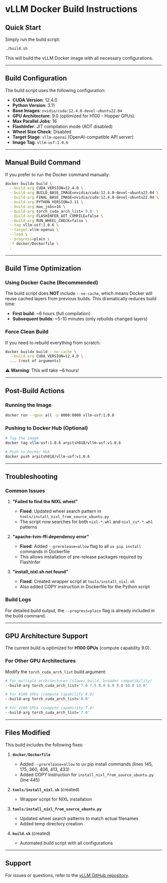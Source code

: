 # vLLM Docker Build Instructions

## Quick Start

Simply run the build script:

```bash
./build.sh
```

This will build the vLLM Docker image with all necessary configurations.

---

## Build Configuration

The build script uses the following configuration:

- **CUDA Version**: 12.4.0
- **Python Version**: 3.11
- **Base Images**: `nvidia/cuda:12.4.0-devel-ubuntu22.04`
- **GPU Architecture**: 9.0 (optimized for H100 - Hopper GPUs)
- **Max Parallel Jobs**: 16
- **FlashInfer**: JIT compilation mode (AOT disabled)
- **Wheel Size Check**: Disabled
- **Target Stage**: `vllm-openai` (OpenAI-compatible API server)
- **Image Tag**: `vllm-usf:1.0.6`

---

## Manual Build Command

If you prefer to run the Docker command manually:

```bash
docker buildx build \
  --build-arg CUDA_VERSION=12.4.0 \
  --build-arg BUILD_BASE_IMAGE=nvidia/cuda:12.4.0-devel-ubuntu22.04 \
  --build-arg FINAL_BASE_IMAGE=nvidia/cuda:12.4.0-devel-ubuntu22.04 \
  --build-arg PYTHON_VERSION=3.11 \
  --build-arg max_jobs=16 \
  --build-arg torch_cuda_arch_list='9.0' \
  --build-arg FLASHINFER_AOT_COMPILE=false \
  --build-arg RUN_WHEEL_CHECK=false \
  --tag vllm-usf:1.0.6 \
  --target vllm-openai \
  --load \
  --progress=plain \
  -f docker/Dockerfile \
  .
```

---

## Build Time Optimization

### Using Docker Cache (Recommended)

The build script does **NOT** include `--no-cache`, which means Docker will reuse cached layers from previous builds. This dramatically reduces build time:

- **First build**: ~6 hours (full compilation)
- **Subsequent builds**: ~5-10 minutes (only rebuilds changed layers)

### Force Clean Build

If you need to rebuild everything from scratch:

```bash
docker buildx build --no-cache \
  --build-arg CUDA_VERSION=12.4.0 \
  ... (rest of arguments)
```

⚠️ **Warning**: This will take ~6 hours!

---

## Post-Build Actions

### Running the Image

```bash
docker run --gpus all -p 8000:8000 vllm-usf:1.0.6
```

### Pushing to Docker Hub (Optional)

```bash
# Tag the image
docker tag vllm-usf:1.0.6 arpitsh018/vllm-usf:v1.0.6

# Push to Docker Hub
docker push arpitsh018/vllm-usf:v1.0.6
```

---

## Troubleshooting

### Common Issues

1. **"Failed to find the NIXL wheel"**
   - **Fixed**: Updated wheel search pattern in `tools/install_nixl_from_source_ubuntu.py`
   - The script now searches for both `nixl-*.whl` and `nixl_cu*-*.whl` patterns

2. **"apache-tvm-ffi dependency error"**
   - **Fixed**: Added `--prerelease=allow` flag to all `uv pip install` commands in Dockerfile
   - This allows installation of pre-release packages required by FlashInfer

3. **"install_nixl.sh not found"**
   - **Fixed**: Created wrapper script at `tools/install_nixl.sh`
   - Also added COPY instruction in Dockerfile for the Python script

### Build Logs

For detailed build output, the `--progress=plain` flag is already included in the build command.

---

## GPU Architecture Support

The current build is optimized for **H100 GPUs** (compute capability 9.0).

### For Other GPU Architectures

Modify the `torch_cuda_arch_list` build argument:

```bash
# For multiple architectures (slower build, broader compatibility)
--build-arg torch_cuda_arch_list='7.0 7.5 8.0 8.9 9.0 10.0 12.0'

# For A100 GPUs (compute capability 8.0)
--build-arg torch_cuda_arch_list='8.0'

# For V100 GPUs (compute capability 7.0)
--build-arg torch_cuda_arch_list='7.0'
```

---

## Files Modified

This build includes the following fixes:

1. **`docker/Dockerfile`**
   - Added `--prerelease=allow` to uv pip install commands (lines 145, 175, 360, 406, 413, 433)
   - Added COPY instruction for `install_nixl_from_source_ubuntu.py` (line 445)

2. **`tools/install_nixl.sh`** (created)
   - Wrapper script for NIXL installation

3. **`tools/install_nixl_from_source_ubuntu.py`**
   - Updated wheel search patterns to match actual filenames
   - Added temp directory creation

4. **`build.sh`** (created)
   - Automated build script with all configurations

---

## Support

For issues or questions, refer to the [vLLM GitHub repository](https://github.com/vllm-project/vllm).
